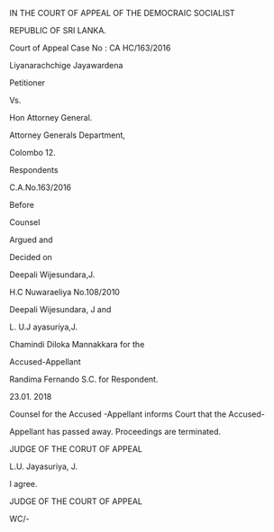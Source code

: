 IN THE COURT OF APPEAL OF THE DEMOCRAIC SOCIALIST

REPUBLIC OF SRI LANKA.

Court of Appeal Case No : CA HC/163/2016

Liyanarachchige Jayawardena

Petitioner

Vs.

Hon Attorney General.

Attorney Generals Department,

Colombo 12.

Respondents

C.A.No.163/2016

Before

Counsel

Argued and

Decided on

Deepali Wijesundara,J.

H.C Nuwaraeliya No.108/2010

Deepali Wijesundara, J and

L. U.J ayasuriya,J.

Chamindi Diloka Mannakkara for the

Accused-Appellant

Randima Fernando S.C. for Respondent.

23.01. 2018

Counsel for the Accused -Appellant informs Court that the Accused-

Appellant has passed away. Proceedings are terminated.

JUDGE OF THE CORUT OF APPEAL

L.U. Jayasuriya, J.

I agree.

JUDGE OF THE COURT OF APPEAL

WC/-